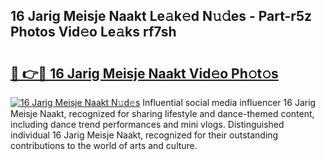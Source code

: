 ## 16 Jarig Meisje Naakt Le𝚊k𝚎d N𝚞𝚍es - Part-r5z Photos Vid𝚎o Le𝚊ks rf7sh

# <h2><a href="http://fb7m1i.evod.top/?m=16+Jarig+Meisje+Naakt">🔗 👉🔴 16 Jarig Meisje Naakt Vid𝚎o Ph𝚘t𝚘s</a></h2>

[![16 Jarig Meisje Naakt N𝚞d𝚎s](https://i.imgur.com/8V9OHl7.gif)](http://fb7m1i.evod.top/?m=16+Jarig+Meisje+Naakt)
Influential social media influencer 16 Jarig Meisje Naakt, recognized for sharing lifestyle and dance-themed content, including dance trend performances and mini vlogs. Distinguished individual 16 Jarig Meisje Naakt, recognized for their outstanding contributions to the world of arts and culture. 
